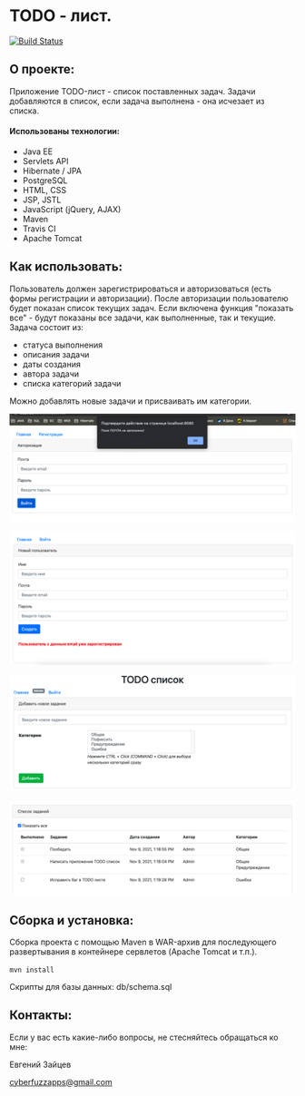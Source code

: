# TODO - лист.

[![Build Status](https://app.travis-ci.com/CyberfuzZ-Apps/job4j_todo.svg?branch=master)](https://app.travis-ci.com/CyberfuzZ-Apps/job4j_todo)

## О проекте:

Приложение TODO-лист - список поставленных задач.
Задачи добавляются в список, если задача выполнена - она исчезает
из списка. 

#### Использованы технологии:

- Java EE 
- Servlets API
- Hibernate / JPA
- PostgreSQL
- HTML, CSS
- JSP, JSTL
- JavaScript (jQuery, AJAX)
- Maven
- Travis CI
- Apache Tomcat

## Как использовать:

Пользователь должен зарегистрироваться и авторизоваться (есть 
формы регистрации и авторизации). После авторизации пользователю 
будет показан список текущих задач. Если включена функция "показать все" - будут показаны
все задачи, как выполненные, так и текущие. Задача состоит из:

- статуса выполнения
- описания задачи
- даты создания
- автора задачи
- списка категорий задачи

Можно добавлять новые задачи и присваивать им категории.

![](images/1.png)

![](images/2.png)

![](images/3.png)

![](images/4.png)

## Сборка и установка:
Сборка проекта с помощью Maven в WAR-архив для последующего
развертывания в контейнере сервлетов (Apache Tomcat и т.п.).

`mvn install`

Скрипты для базы данных: db/schema.sql

## Контакты:
Если у вас есть какие-либо вопросы, не стесняйтесь обращаться ко мне:

Евгений Зайцев

[cyberfuzzapps@gmail.com](mailto:cyberfuzzapps@gmail.com)
